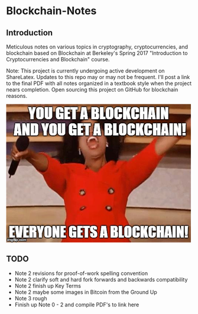 # Blockchain-Notes
## Introduction
Meticulous notes on various topics in cryptography, cryptocurrencies, and blockchain based on Blockchain at Berkeley's Spring 2017 "Introduction to Cryptocurrencies and Blockchain" course.    

Note: This project is currently undergoing active development on ShareLatex. Updates to this repo may or may not be frequent. I'll post a link to the final PDF with all notes organized in a textbook style when the project nears completion. Open sourcing this project on GitHub for blockchain reasons. 

![for the love of blockchain](/assets/misc/everyone_blockchain.jpg)

## TODO
* Note 2 revisions for proof-of-work spelling convention
* Note 2 clarify soft and hard fork forwards and backwards compatibility
* Note 2 finish up Key Terms
* Note 2 maybe some images in Bitcoin from the Ground Up
* Note 3 rough
* Finish up Note 0 - 2 and compile PDF's to link here